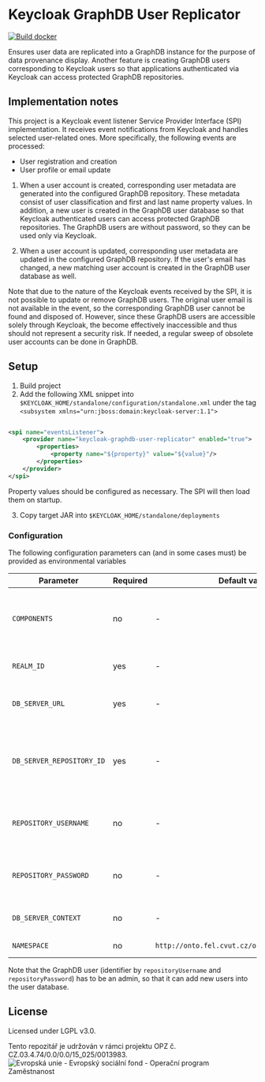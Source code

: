 # Keycloak GraphDB User Replicator 
[![Build docker](https://github.com/opendata-mvcr/keycloak-graphdb-user-replicator/actions/workflows/docker-build-and-upload.yml/badge.svg)](https://github.com/opendata-mvcr/keycloak-graphdb-user-replicator/actions/workflows/docker-build-and-upload.yml)

Ensures user data are replicated into a GraphDB instance for the purpose of data provenance display. Another feature is
creating GraphDB users corresponding to Keycloak users so that applications authenticated via Keycloak can access
protected GraphDB repositories.

## Implementation notes

This project is a Keycloak event listener Service Provider Interface (SPI) implementation. It receives event notifications
from Keycloak and handles selected user-related ones. More specifically, the following events are processed:

* User registration and creation
* User profile or email update

1. When a user account is created, corresponding user metadata are generated into the configured GraphDB repository. These metadata
consist of user classification and first and last name property values. In addition, a new user is created in the GraphDB user database
so that Keycloak authenticated users can access protected GraphDB repositories. The GraphDB users are without password, so they can be used
   only via Keycloak.
   
2. When a user account is updated, corresponding user metadata are updated in the configured GraphDB repository. If the user's email
has changed, a new matching user account is created in the GraphDB user database as well.
   
Note that due to the nature of the Keycloak events received by the SPI, it is not possible to update or remove GraphDB users. The
original user email is not available in the event, so the corresponding GraphDB user cannot be found and disposed of. However, since
these GraphDB users are accessible solely through Keycloak, the become effectively inaccessible and thus should not represent a security
risk.
If needed, a regular sweep of obsolete user accounts can be done in GraphDB.


## Setup

1. Build project
2. Add the following XML snippet into `$KEYCLOAK_HOME/standalone/configuration/standalone.xml` under the tag
   `<subsystem xmlns="urn:jboss:domain:keycloak-server:1.1">`

```xml

<spi name="eventsListener">
    <provider name="keycloak-graphdb-user-replicator" enabled="true">
        <properties>
            <property name="${property}" value="${value}"/>
        </properties>
    </provider>
</spi>
```

Property values should be configured as necessary. The SPI will then load them on startup.

3. Copy target JAR into `$KEYCLOAK_HOME/standalone/deployments`

### Configuration

The following configuration parameters can (and in some cases must) be provided as environmental variables

| Parameter            | Required | Default value | Description |
| -------------------- | -------- | ------------- | ----------- |
| `COMPONENTS`         | no       | -             | Base64 encoded configuration of DB_SERVER_REPOSITORY_ID, DB_SERVER_URL and REALM_ID through common assembly line configuration|
| `REALM_ID`           | yes      | -             | Identifier of the realm for which events should be processed. |
| `DB_SERVER_URL`      | yes      | -             | URL of the GraphDB server on which user accounts corresponding to keycloak accounts need to be created. |
| `DB_SERVER_REPOSITORY_ID`| yes      | -             | Identifier of the repository into which basic user metadata should be replicated by this SPI. Repository URL will be resolved based on GraphDB server URL and this id. |
| `REPOSITORY_USERNAME`| no       | -             | Username to authenticate with when replicating user metadata into the triple store repository and into the GraphDB user database. |
| `REPOSITORY_PASSWORD`| no       | -             | Password to authenticate with when replicating user metadata into the triple store repository and into the GraphDB user database. |
| `DB_SERVER_CONTEXT`  | no       | -             | Identifier of named graph into which user account metadata will be saved. |
| `NAMESPACE`          | no       | `http://onto.fel.cvut.cz/ontologies/uzivatel/` | Namespace for generating user identifiers. |

Note that the GraphDB user (identifier by `repositoryUsername` and `repositoryPassword`) has to be an admin, 
so that it can add new users into the user database.


## License

Licensed under LGPL v3.0.

Tento repozitář je udržován v rámci projektu OPZ č. CZ.03.4.74/0.0/0.0/15_025/0013983.
![Evropská unie - Evropský sociální fond - Operační program Zaměstnanost](https://data.gov.cz/images/ozp_logo_cz.jpg)
